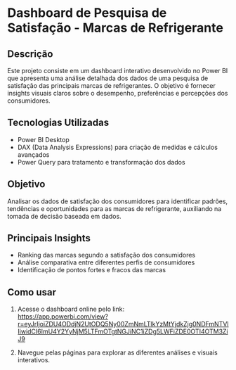 # Dashboard de Pesquisa de Satisfação - Marcas de Refrigerante

## Descrição
Este projeto consiste em um dashboard interativo desenvolvido no Power BI que apresenta uma análise detalhada dos dados de uma pesquisa de satisfação das principais marcas de refrigerantes. O objetivo é fornecer insights visuais claros sobre o desempenho, preferências e percepções dos consumidores.

## Tecnologias Utilizadas
- Power BI Desktop  
- DAX (Data Analysis Expressions) para criação de medidas e cálculos avançados  
- Power Query para tratamento e transformação dos dados

## Objetivo
Analisar os dados de satisfação dos consumidores para identificar padrões, tendências e oportunidades para as marcas de refrigerante, auxiliando na tomada de decisão baseada em dados.

## Principais Insights
- Ranking das marcas segundo a satisfação dos consumidores  
- Análise comparativa entre diferentes perfis de consumidores  
- Identificação de pontos fortes e fracos das marcas  

## Como usar
1. Acesse o dashboard online pelo link:  
https://app.powerbi.com/view?r=eyJrIjoiZDU4ODdjN2UtODQ5Ny00ZmNmLTlkYzMtYjdkZjg0NDFmNTVlIiwidCI6ImU4Y2YyNjM5LTFmOTgtNGJiNC1iZDg5LWFiZDE0OTI4OTM3ZiJ9

2. Navegue pelas páginas para explorar as diferentes análises e visuais interativos.  

